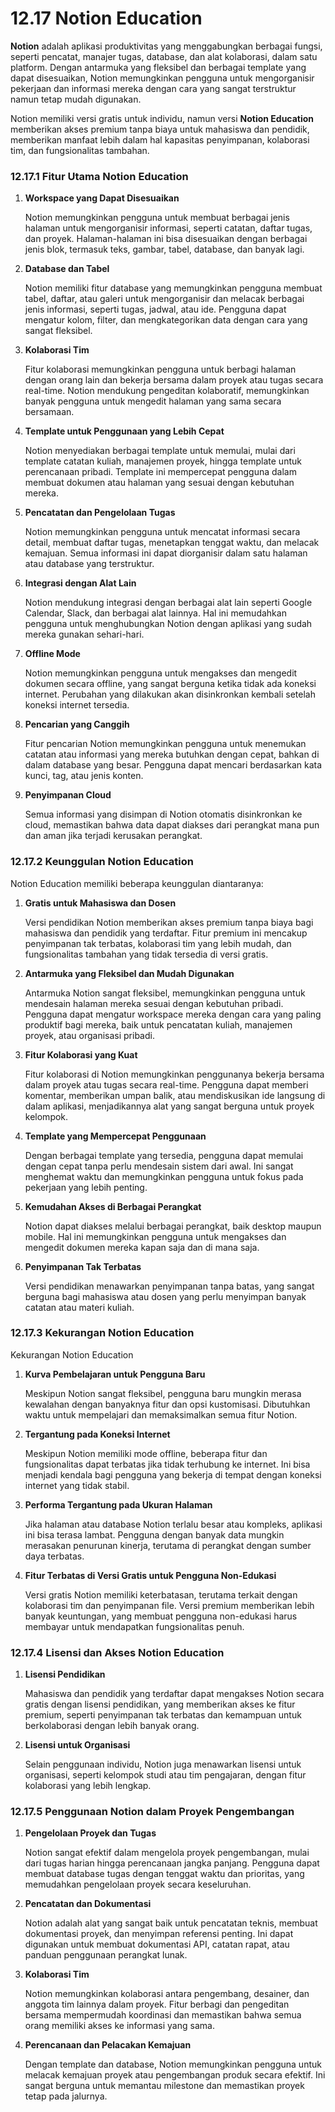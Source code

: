 # 12.17 **Notion Education**

**Notion** adalah aplikasi produktivitas yang menggabungkan berbagai fungsi, seperti pencatat, manajer tugas, database, dan alat kolaborasi, dalam satu platform. Dengan antarmuka yang fleksibel dan berbagai template yang dapat disesuaikan, Notion memungkinkan pengguna untuk mengorganisir pekerjaan dan informasi mereka dengan cara yang sangat terstruktur namun tetap mudah digunakan. 

Notion memiliki versi gratis untuk individu, namun versi **Notion Education** memberikan akses premium tanpa biaya untuk mahasiswa dan pendidik, memberikan manfaat lebih dalam hal kapasitas penyimpanan, kolaborasi tim, dan fungsionalitas tambahan.

### **12.17.1 Fitur Utama Notion Education**

1. **Workspace yang Dapat Disesuaikan**
    
    Notion memungkinkan pengguna untuk membuat berbagai jenis halaman untuk mengorganisir informasi, seperti catatan, daftar tugas, dan proyek. Halaman-halaman ini bisa disesuaikan dengan berbagai jenis blok, termasuk teks, gambar, tabel, database, dan banyak lagi.
    
2. **Database dan Tabel**
    
    Notion memiliki fitur database yang memungkinkan pengguna membuat tabel, daftar, atau galeri untuk mengorganisir dan melacak berbagai jenis informasi, seperti tugas, jadwal, atau ide. Pengguna dapat mengatur kolom, filter, dan mengkategorikan data dengan cara yang sangat fleksibel.
    
3. **Kolaborasi Tim**
    
    Fitur kolaborasi memungkinkan pengguna untuk berbagi halaman dengan orang lain dan bekerja bersama dalam proyek atau tugas secara real-time. Notion mendukung pengeditan kolaboratif, memungkinkan banyak pengguna untuk mengedit halaman yang sama secara bersamaan.
    
4. **Template untuk Penggunaan yang Lebih Cepat**
    
    Notion menyediakan berbagai template untuk memulai, mulai dari template catatan kuliah, manajemen proyek, hingga template untuk perencanaan pribadi. Template ini mempercepat pengguna dalam membuat dokumen atau halaman yang sesuai dengan kebutuhan mereka.
    
5. **Pencatatan dan Pengelolaan Tugas**
    
    Notion memungkinkan pengguna untuk mencatat informasi secara detail, membuat daftar tugas, menetapkan tenggat waktu, dan melacak kemajuan. Semua informasi ini dapat diorganisir dalam satu halaman atau database yang terstruktur.
    
6. **Integrasi dengan Alat Lain**
    
    Notion mendukung integrasi dengan berbagai alat lain seperti Google Calendar, Slack, dan berbagai alat lainnya. Hal ini memudahkan pengguna untuk menghubungkan Notion dengan aplikasi yang sudah mereka gunakan sehari-hari.
    
7. **Offline Mode**
    
    Notion memungkinkan pengguna untuk mengakses dan mengedit dokumen secara offline, yang sangat berguna ketika tidak ada koneksi internet. Perubahan yang dilakukan akan disinkronkan kembali setelah koneksi internet tersedia.
    
8. **Pencarian yang Canggih**
    
    Fitur pencarian Notion memungkinkan pengguna untuk menemukan catatan atau informasi yang mereka butuhkan dengan cepat, bahkan di dalam database yang besar. Pengguna dapat mencari berdasarkan kata kunci, tag, atau jenis konten.
    
9. **Penyimpanan Cloud**
    
    Semua informasi yang disimpan di Notion otomatis disinkronkan ke cloud, memastikan bahwa data dapat diakses dari perangkat mana pun dan aman jika terjadi kerusakan perangkat.
    

### **12.17.2 Keunggulan Notion Education**

Notion Education memiliki beberapa keunggulan diantaranya:

1. **Gratis untuk Mahasiswa dan Dosen**
    
    Versi pendidikan Notion memberikan akses premium tanpa biaya bagi mahasiswa dan pendidik yang terdaftar. Fitur premium ini mencakup penyimpanan tak terbatas, kolaborasi tim yang lebih mudah, dan fungsionalitas tambahan yang tidak tersedia di versi gratis.
    
2. **Antarmuka yang Fleksibel dan Mudah Digunakan**
    
    Antarmuka Notion sangat fleksibel, memungkinkan pengguna untuk mendesain halaman mereka sesuai dengan kebutuhan pribadi. Pengguna dapat mengatur workspace mereka dengan cara yang paling produktif bagi mereka, baik untuk pencatatan kuliah, manajemen proyek, atau organisasi pribadi.
    
3. **Fitur Kolaborasi yang Kuat**
    
    Fitur kolaborasi di Notion memungkinkan penggunanya bekerja bersama dalam proyek atau tugas secara real-time. Pengguna dapat memberi komentar, memberikan umpan balik, atau mendiskusikan ide langsung di dalam aplikasi, menjadikannya alat yang sangat berguna untuk proyek kelompok.
    
4. **Template yang Mempercepat Penggunaan**
    
    Dengan berbagai template yang tersedia, pengguna dapat memulai dengan cepat tanpa perlu mendesain sistem dari awal. Ini sangat menghemat waktu dan memungkinkan pengguna untuk fokus pada pekerjaan yang lebih penting.
    
5. **Kemudahan Akses di Berbagai Perangkat**
    
    Notion dapat diakses melalui berbagai perangkat, baik desktop maupun mobile. Hal ini memungkinkan pengguna untuk mengakses dan mengedit dokumen mereka kapan saja dan di mana saja.
    
6. **Penyimpanan Tak Terbatas**
    
    Versi pendidikan menawarkan penyimpanan tanpa batas, yang sangat berguna bagi mahasiswa atau dosen yang perlu menyimpan banyak catatan atau materi kuliah.
    

### **12.17.3 Kekurangan Notion Education**

Kekurangan Notion Education 

1. **Kurva Pembelajaran untuk Pengguna Baru**
    
    Meskipun Notion sangat fleksibel, pengguna baru mungkin merasa kewalahan dengan banyaknya fitur dan opsi kustomisasi. Dibutuhkan waktu untuk mempelajari dan memaksimalkan semua fitur Notion.
    
2. **Tergantung pada Koneksi Internet**
    
    Meskipun Notion memiliki mode offline, beberapa fitur dan fungsionalitas dapat terbatas jika tidak terhubung ke internet. Ini bisa menjadi kendala bagi pengguna yang bekerja di tempat dengan koneksi internet yang tidak stabil.
    
3. **Performa Tergantung pada Ukuran Halaman**
    
    Jika halaman atau database Notion terlalu besar atau kompleks, aplikasi ini bisa terasa lambat. Pengguna dengan banyak data mungkin merasakan penurunan kinerja, terutama di perangkat dengan sumber daya terbatas.
    
4. **Fitur Terbatas di Versi Gratis untuk Pengguna Non-Edukasi**
    
    Versi gratis Notion memiliki keterbatasan, terutama terkait dengan kolaborasi tim dan penyimpanan file. Versi premium memberikan lebih banyak keuntungan, yang membuat pengguna non-edukasi harus membayar untuk mendapatkan fungsionalitas penuh.
    

### **12.17.4 Lisensi dan Akses Notion Education**

1. **Lisensi Pendidikan**
    
    Mahasiswa dan pendidik yang terdaftar dapat mengakses Notion secara gratis dengan lisensi pendidikan, yang memberikan akses ke fitur premium, seperti penyimpanan tak terbatas dan kemampuan untuk berkolaborasi dengan lebih banyak orang.
    
2. **Lisensi untuk Organisasi**
    
    Selain penggunaan individu, Notion juga menawarkan lisensi untuk organisasi, seperti kelompok studi atau tim pengajaran, dengan fitur kolaborasi yang lebih lengkap.
    

### **12.17.5 Penggunaan Notion dalam Proyek Pengembangan**

1. **Pengelolaan Proyek dan Tugas**
    
    Notion sangat efektif dalam mengelola proyek pengembangan, mulai dari tugas harian hingga perencanaan jangka panjang. Pengguna dapat membuat database tugas dengan tenggat waktu dan prioritas, yang memudahkan pengelolaan proyek secara keseluruhan.
    
2. **Pencatatan dan Dokumentasi**
    
    Notion adalah alat yang sangat baik untuk pencatatan teknis, membuat dokumentasi proyek, dan menyimpan referensi penting. Ini dapat digunakan untuk membuat dokumentasi API, catatan rapat, atau panduan penggunaan perangkat lunak.
    
3. **Kolaborasi Tim**
    
    Notion memungkinkan kolaborasi antara pengembang, desainer, dan anggota tim lainnya dalam proyek. Fitur berbagi dan pengeditan bersama mempermudah koordinasi dan memastikan bahwa semua orang memiliki akses ke informasi yang sama.
    
4. **Perencanaan dan Pelacakan Kemajuan**
    
    Dengan template dan database, Notion memungkinkan pengguna untuk melacak kemajuan proyek atau pengembangan produk secara efektif. Ini sangat berguna untuk memantau milestone dan memastikan proyek tetap pada jalurnya.
